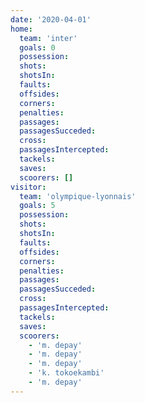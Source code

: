```yaml
---
date: '2020-04-01'
home:
  team: 'inter'
  goals: 0
  possession:
  shots:
  shotsIn:
  faults:
  offsides:
  corners:
  penalties:
  passages:
  passagesSucceded:
  cross:
  passagesIntercepted:
  tackels:
  saves:
  scoorers: []
visitor:
  team: 'olympique-lyonnais'
  goals: 5
  possession:
  shots:
  shotsIn:
  faults:
  offsides:
  corners:
  penalties:
  passages:
  passagesSucceded:
  cross:
  passagesIntercepted:
  tackels:
  saves:
  scoorers:
    - 'm. depay'
    - 'm. depay'
    - 'm. depay'
    - 'k. tokoekambi'
    - 'm. depay'
---
```

